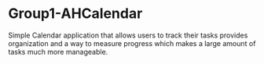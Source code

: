 # Group1-AHCalendar
Simple Calendar application that allows users to track their tasks provides organization and a way to measure progress which makes a large amount of tasks much more manageable.

